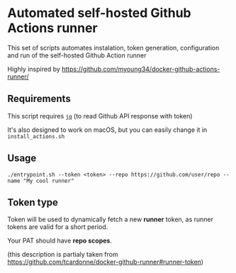 # Automated self-hosted Github Actions runner

This set of scripts automates instalation, token generation, configuration and run of the self-hosted Github Action runner

Highly inspired by https://github.com/myoung34/docker-github-actions-runner/

## Requirements

This script requires [`jq`](https://github.com/stedolan/jq) (to read Github API response with token)

It's also designed to work on macOS, but you can easily change it in `install_actions.sh`

## Usage

```
./entrypoint.sh --token <token> --repo https://github.com/user/repo --name "My cool runner"
```

## Token type

Token will be used to dynamically fetch a new **runner** token, as runner tokens are valid for a short period.

Your PAT should have **repo scopes**.

(this description is partialy taken from https://github.com/tcardonne/docker-github-runner#runner-token)

